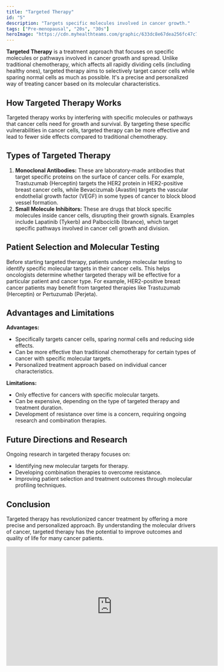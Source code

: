 ```yaml
---
title: "Targeted Therapy"
id: "5"
description: "Targets specific molecules involved in cancer growth."
tags: ["Pre-menopausal", "20s", "30s"]
heroImage: "https://cdn.myhealthteams.com/graphic/633dc8e67dea256fc47c7146/woriginal/Targeted_Therapy_for_Breast_Cancer-e39d94d33340e6b4ce96e269957684c6.webp?1678757508"
---
```


**Targeted Therapy** is a treatment approach that focuses on specific molecules or pathways involved in cancer growth and spread. Unlike traditional chemotherapy, which affects all rapidly dividing cells (including healthy ones), targeted therapy aims to selectively target cancer cells while sparing normal cells as much as possible. It's a precise and personalized way of treating cancer based on its molecular characteristics.

## How Targeted Therapy Works

Targeted therapy works by interfering with specific molecules or pathways that cancer cells need for growth and survival. By targeting these specific vulnerabilities in cancer cells, targeted therapy can be more effective and lead to fewer side effects compared to traditional chemotherapy.

## Types of Targeted Therapy

1. **Monoclonal Antibodies:** These are laboratory-made antibodies that target specific proteins on the surface of cancer cells. For example, Trastuzumab (Herceptin) targets the HER2 protein in HER2-positive breast cancer cells, while Bevacizumab (Avastin) targets the vascular endothelial growth factor (VEGF) in some types of cancer to block blood vessel formation.
2. **Small Molecule Inhibitors:** These are drugs that block specific molecules inside cancer cells, disrupting their growth signals. Examples include Lapatinib (Tykerb) and Palbociclib (Ibrance), which target specific pathways involved in cancer cell growth and division.

## Patient Selection and Molecular Testing

Before starting targeted therapy, patients undergo molecular testing to identify specific molecular targets in their cancer cells. This helps oncologists determine whether targeted therapy will be effective for a particular patient and cancer type. For example, HER2-positive breast cancer patients may benefit from targeted therapies like Trastuzumab (Herceptin) or Pertuzumab (Perjeta).

## Advantages and Limitations

**Advantages:**

- Specifically targets cancer cells, sparing normal cells and reducing side effects.
- Can be more effective than traditional chemotherapy for certain types of cancer with specific molecular targets.
- Personalized treatment approach based on individual cancer characteristics.

**Limitations:**

- Only effective for cancers with specific molecular targets.
- Can be expensive, depending on the type of targeted therapy and treatment duration.
- Development of resistance over time is a concern, requiring ongoing research and combination therapies.

## Future Directions and Research

Ongoing research in targeted therapy focuses on:

- Identifying new molecular targets for therapy.
- Developing combination therapies to overcome resistance.
- Improving patient selection and treatment outcomes through molecular profiling techniques.

## Conclusion

Targeted therapy has revolutionized cancer treatment by offering a more precise and personalized approach. By understanding the molecular drivers of cancer, targeted therapy has the potential to improve outcomes and quality of life for many cancer patients.

<iframe width="560" height="315" src="https://www.youtube.com/embed/ssljlzTFk_M?si=i-zMU_QOwsQ2JNV5" title="YouTube video player" frameborder="0" allow="accelerometer; autoplay; clipboard-write; encrypted-media; gyroscope; picture-in-picture; web-share" referrerpolicy="strict-origin-when-cross-origin" allowfullscreen></iframe>

